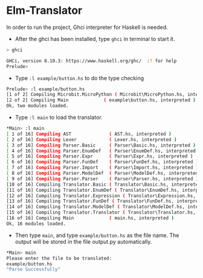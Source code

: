 # Elm-Translator

In order to run the project, Ghci interpreter for Haskell is needed. 

-   After the ghci has been installed, type `ghci` in terminal to start it.

```bash
> ghci

GHCi, version 8.10.3: https://www.haskell.org/ghc/  :? for help
Prelude> 
```

-   Type `:l example/button.hs` to do the type checking

```bash
Prelude> :l example/button.hs
[1 of 2] Compiling Microbit.MicroPython ( Microbit\MicroPython.hs, interpreted )
[2 of 2] Compiling Main             ( example\button.hs, interpreted )
Ok, two modules loaded.
```

-   Type `:l main` to load the translator.

```bash
*Main> :l main
[ 1 of 16] Compiling AST              ( AST.hs, interpreted )
[ 2 of 16] Compiling Lexer            ( Lexer.hs, interpreted )
[ 3 of 16] Compiling Parser.Basic     ( Parser\Basic.hs, interpreted )
[ 4 of 16] Compiling Parser.EnumDef   ( Parser\EnumDef.hs, interpreted )
[ 5 of 16] Compiling Parser.Expr      ( Parser\Expr.hs, interpreted )
[ 6 of 16] Compiling Parser.FunDef    ( Parser\FunDef.hs, interpreted )
[ 7 of 16] Compiling Parser.Import    ( Parser\Import.hs, interpreted )
[ 8 of 16] Compiling Parser.ModelDef  ( Parser\ModelDef.hs, interpreted )
[ 9 of 16] Compiling Parser.Parser    ( Parser\Parser.hs, interpreted )
[10 of 16] Compiling Translator.Basic ( Translator\Basic.hs, interpreted )
[11 of 16] Compiling Translator.EnumDef ( Translator\EnumDef.hs, interpreted )
[12 of 16] Compiling Translator.Expression ( Translator\Expression.hs, interpreted )
[13 of 16] Compiling Translator.FunDef ( Translator\FunDef.hs, interpreted )
[14 of 16] Compiling Translator.ModelDef ( Translator\ModelDef.hs, interpreted )
[15 of 16] Compiling Translator.Translator ( Translator\Translator.hs, interpreted )
[16 of 16] Compiling Main             ( main.hs, interpreted )
Ok, 16 modules loaded.
```

-   Then type `main`, and type `example/button.hs` as the file name. The output will be stored in the file output.py automatically.

```bash
*Main> main
Please enter the file to be translated:
example/button.hs
"Parse Successfully"
```

